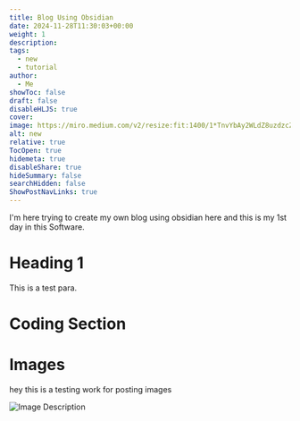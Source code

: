 ```yaml
---
title: Blog Using Obsidian
date: 2024-11-28T11:30:03+00:00
weight: 1
description: 
tags:
  - new
  - tutorial
author:
  - Me
showToc: false
draft: false
disableHLJS: true
cover: 
image: https://miro.medium.com/v2/resize:fit:1400/1*TnvYbAy2WLdZ8uzdzcZFtQ.jpeg
alt: new
relative: true
TocOpen: true
hidemeta: true
disableShare: true
hideSummary: false
searchHidden: false
ShowPostNavLinks: true
---
```


I'm here trying to create my own blog using obsidian here and this is my 1st day in this Software.

# Heading 1
This is a test para.

# Coding Section


# Images

hey this is a testing work for posting images 

![Image Description](/media/Pasted%20image%2020241129220827.png)